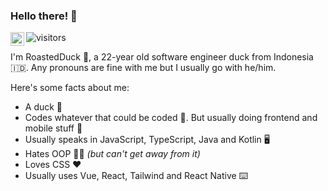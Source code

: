 ### Hello there! 👋

<a href="https://twitter.com/roastedduk">
  <img align="left" alt="RoastedDuck | Twitter" width="22px" src="https://raw.githubusercontent.com/peterthehan/peterthehan/master/assets/twitter.svg" />
</a> 

![visitors](https://visitor-badge.glitch.me/badge?page_id=roastedduk)


I'm RoastedDuck 🐤, a 22-year old software engineer duck from Indonesia 🇮🇩. Any pronouns are fine with me but I usually go with he/him.

Here's some facts about me:
- A duck 🐤
- Codes whatever that could be coded 👾. But usually doing frontend and mobile stuff 📱
- Usually speaks in JavaScript, TypeScript, Java and Kotlin 🖥
- Hates OOP 🙅‍♂️ *(but can't get away from it)*
- Loves CSS ❤️
- Usually uses Vue, React, Tailwind and React Native ⌨️
